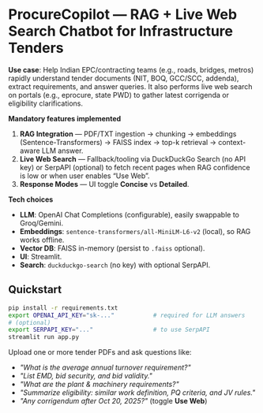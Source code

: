 # ProcureCopilot — RAG + Live Web Search Chatbot for Infrastructure Tenders

**Use case**: Help Indian EPC/contracting teams (e.g., roads, bridges, metros) rapidly understand tender documents (NIT, BOQ, GCC/SCC, addenda), extract requirements, and answer queries. It also performs live web search on portals (e.g., eprocure, state PWD) to gather latest corrigenda or eligibility clarifications.

**Mandatory features implemented**
1. **RAG Integration** — PDF/TXT ingestion → chunking → embeddings (Sentence-Transformers) → FAISS index → top-k retrieval → context-aware LLM answer.
2. **Live Web Search** — Fallback/tooling via DuckDuckGo Search (no API key) or SerpAPI (optional) to fetch recent pages when RAG confidence is low or when user enables “Use Web”.
3. **Response Modes** — UI toggle **Concise** vs **Detailed**.

**Tech choices**
- **LLM**: OpenAI Chat Completions (configurable), easily swappable to Groq/Gemini.
- **Embeddings**: `sentence-transformers/all-MiniLM-L6-v2` (local), so RAG works offline.
- **Vector DB**: FAISS in-memory (persist to `.faiss` optional).
- **UI**: Streamlit.
- **Search**: `duckduckgo-search` (no key) with optional SerpAPI.

## Quickstart

```bash
pip install -r requirements.txt
export OPENAI_API_KEY="sk-..."           # required for LLM answers
# (optional)
export SERPAPI_KEY="..."                 # to use SerpAPI
streamlit run app.py
```

Upload one or more tender PDFs and ask questions like:
- *"What is the average annual turnover requirement?"*
- *"List EMD, bid security, and bid validity."*
- *"What are the plant & machinery requirements?"*
- *"Summarize eligibility: similar work definition, PQ criteria, and JV rules."*
- *"Any corrigendum after Oct 20, 2025?"* (toggle **Use Web**)
